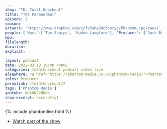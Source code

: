 ```yaml
---
show: "TK: Total Knockout"
title: "The Paranormal"
episode: 2
season: 
artwork: 'https://www.dropbox.com/s/fv3ahy90c5ontyc/Phantom.jpg?raw=1'
people: ['Host':['Tom Sharpe', 'Kaden Langford'], 'Producer': ['Josh Brunning']]
mp3:
filelength: 
duration: 
explicit: 

layout: podcast
date: 2022-03-18 19:00 +0000
categories: totalknockout podcast video live
elsewhere: <a href="https://phantom-media.co.uk/phantom-radio/">Phantom Media</a>
roles: Producer
permalink: /totalknockout/2
tags: ['Phantom Radio']
youtube: NQk0N2eNDNo
show-excerpt: excerpt+yt
---
```


{% include phantomlive.html %}

* [Watch part of the show](https://www.instagram.com/tv/Cas5NkZgGzA/?utm_source=ig_web_copy_link)

